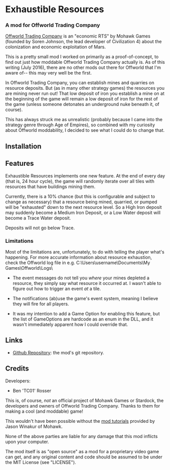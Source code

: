 # Exhaustible Resources

### A mod for Offworld Trading Company

[Offworld Trading Company](http://www.offworldgame.com/) is an "economic RTS"
by Mohawk Games (founded by Soren Johnson, the lead developer of Civilization 4)
about the colonization and economic exploitation of Mars.

This is a pretty small mod I worked on primarily as a proof-of-concept, to find
out just how moddable Offworld Trading Company actually is. As of this writing
(July 2016), there are no other mods out there for Offworld that I'm aware of--
this may very well be the first.

In Offworld Trading Company, you can establish mines and quarries on resource
deposits. But (as in many other strategy games) the resources you are mining never
run out! That low deposit of iron you establish a mine on at the beginning of the
game will remain a low deposit of iron for the rest of the game (unless someone 
detonates an underground nuke beneath it, of course).

This has always struck me as unrealistic (probably because I came into the
strategy genre through Age of Empires), so combined with my curiosity about
Offworld moddability, I decided to see what I could do to change that.

## Installation

## Features

Exhaustible Resources implements one new feature. At the end of every day (that
is, 24 hour cycle), the game will randomly iterate over all tiles with resources
that have buildings mining them.

Currently, there is a 10% chance (but this is configurable and subject to change
as necessary) that a resource being mined, quarried, or pumped will be "exhausted"
down to the next resource level. So a High Iron deposit may suddenly become a
Medium Iron Deposit, or a Low Water deposit will become a Trace Water deposit.

Deposits will not go below Trace.

### Limitations

Most of the limitations are, unfortunately, to do with telling the player what's
happening. For more accurate information about resource exhaustion, check the Offworld log
file in e.g. C:\Users\username\Documents\My Games\Offworld\Logs\

* The event messages do not tell you *where* your mines depleted a resource, they
simply say what resource it occurred at. I wasn't able to figure out how to trigger
an event *at* a tile.

* The notifications (ab)use the game's event system, meaning I believe they will
fire for all players.

* It was my intention to add a Game Option for enabling this feature, but the list
of GameOptions are hardcode as an enum in the DLL, and it wasn't immediately
apparent how I could override that.

## Links

* [Github Repository](https://github.com/TC01/ExhaustibleResources): the mod's git
repository.

## Credits

Developers:

* Ben 'TC01' Rosser

This is, of course, *not* an official project of Mohawk Games or Stardock,
the developers and owners of Offworld Trading Company. Thanks to them for
making a cool (and moddable) game!

This wouldn't have been possible without the [mod tutorials](http://www.mohawkgames.com/2016/02/03/modding-tutorials/)
provided by Jason Winakur of Mohawk.

None of the above parties are liable for any damage that this mod inflicts
upon your computer. 

The mod itself is as "open source" as a mod for a proprietary video game can
get, and any original content and code should be assumed to be under the
MIT License (see "LICENSE").